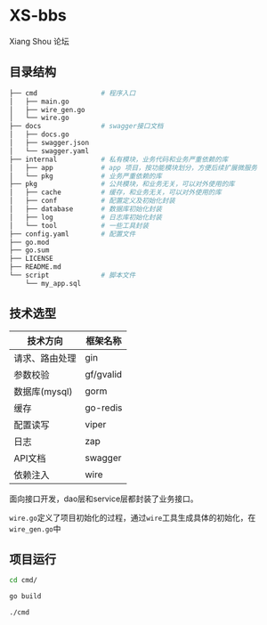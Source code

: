 # XS-bbs
Xiang Shou 论坛

## 目录结构
```sh
├── cmd                # 程序入口
│   ├── main.go
│   ├── wire_gen.go
│   └── wire.go
├── docs               # swagger接口文档
│   ├── docs.go
│   ├── swagger.json
│   └── swagger.yaml
├── internal           # 私有模块，业务代码和业务严重依赖的库
│   ├── app            # app 项目，按功能模块划分，方便后续扩展微服务
│   └── pkg            # 业务严重依赖的库
├── pkg                # 公共模块，和业务无关，可以对外使用的库
│   ├── cache          # 缓存，和业务无关，可以对外使用的库
│   ├── conf           # 配置定义及初始化封装
│   ├── database       # 数据库初始化封装
│   ├── log            # 日志库初始化封装
│   └── tool           # 一些工具封装
├── config.yaml        # 配置文件
├── go.mod
├── go.sum
├── LICENSE
├── README.md
└── script             # 脚本文件
    └── my_app.sql
```

## 技术选型

| 技术方向       | 框架名称  |
| -------------- | --------- |
| 请求、路由处理 | gin       |
| 参数校验       | gf/gvalid |
| 数据库(mysql)  | gorm      |
| 缓存           | go-redis  |
| 配置读写       | viper     |
| 日志           | zap       |
| API文档        | swagger   |
| 依赖注入       | wire      |

面向接口开发，dao层和service层都封装了业务接口。

`wire.go`定义了项目初始化的过程，通过`wire`工具生成具体的初始化，在`wire_gen.go`中

## 项目运行

```sh
cd cmd/

go build

./cmd
```